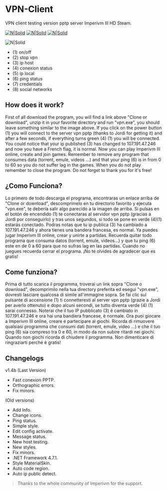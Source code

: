 # VPN-Client

VPN client testing version pptp server Imperivm III HD Steam.

[![N|Solid](https://i.imgur.com/ZIKPTi2.png)](https://discord.gg/RErjBq8)  [![N|Solid](https://i.imgur.com/hBSJB6X.png)](https://github.com/fabiomarigo7/imperivm-steam) [![N|Solid](https://i.imgur.com/DOMgrz2.png)](https://twitter.com/d4nijerez)

![N|Solid](https://i.imgur.com/YMroxfh.png)  

- (1) on/off
- (2) stop vpn
- (3) ip host
- (4) conexion status
- (5) ip local
- (6) ping status
- (7) credentials
- (8) social networks

## How does it work? 
First of all download the program, you will find a link above "Clone or download", unzip it in your favorite directory and run "vpn.exe", you should leave something similar to the image above. If you click on the power button (1) you will connect to the server vpn pptp (thanks to Jordi for getting it) and after a few seconds, if everything turns green (4) (1) you will be connected. You could notice that your ip published (3) has changed to 107.191.47.246 and now you have a French flag, it is normal. Now you can play Imperivm III online, create and join games. Remember to remove any program that consumes data (torrent, emule, videos ...) and that your ping (6) is in from 0 to 60 so you do not suffer lag in the games. When you do not play remember to close the program. Do not forget to thank you for it's free!

## ¿Como Funciona? 
Lo primero de todo descarga el programa, encontraras un enlace arriba de "Clone or download", descomprímelo en tu directorio favorito y ejecuta "vpn.exe", te debería salir algo parecido a la imagen de arriba. Si pulsas en el botón de encendido (1) te conectaras al servidor vpn pptp (gracias a Jordi por conseguirlo) y tras unos segundos, si todo se pone en verde (4)(1) estarás conectado. Podras notas que tu ip publica (3) ha cambiado a 107.191.47.246 y ahora tienes una bandera francesa, es normal. Ya puedes jugar Imperivm III online, crear y unirte a partidas. Recuerda quitar todo programa que consuma datos (torrent, emule, videos...) y que tu ping (6) este en de 0 a 60 para que no sufras lag en las partidas. Cuando no juegues recuerda cerrar el programa. ¡No te olvides de agradecer que es gratis!

## Come funziona?
Prima di tutto scarica il programma, troverai un link sopra "Clone o download", decomprimilo nella tua directory preferita ed esegui "vpn.exe", dovresti lasciare qualcosa di simile all'immagine sopra. Se fai clic sul pulsante di accensione (1) ti connetteresti al server vpn pptp (grazie a Jordi per averlo ottenuto) e dopo alcuni secondi, se tutto diventa verde (4) (1) sarai connesso. Noterai che il tuo IP pubblicato (3) è cambiato in 107.191.47.246 e ora hai una bandiera francese, è normale. Ora puoi giocare a Imperivm III online, creare e partecipare ai giochi. Ricorda di rimuovere qualsiasi programma che consumi dati (torrent, emule, video ...) e che il tuo ping (6) sia compreso tra 0 e 60, in modo da non subire ritardi nei giochi. Quando non giochi ricorda di chiudere il programma. Non dimenticare di ringraziarti perché è gratis!

## Changelogs
v1.4b (Last Version)
- Fast conexion PPTP.
- Orthographic errors.
- Fix minors.

(Old versions) 
- Add Info.
- Change icons.
- Ping status.
- Simple style.
- Edit config activate.
- Message status.
- New host testing.
- New styles.
- Fix minors.
- .NET Framework 4.7.1.
- Style MaterialSkin.
- Auto code region.
- Auto ip public detect.

> Thanks to the whole community of Imperivm for the support.
